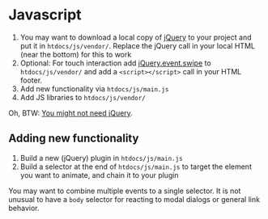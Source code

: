 Javascript
==========

1. You may want to download a local copy of [jQuery](http://jquery.com/) to your project and put it in `htdocs/js/vendor/`. Replace the jQuery call in your local HTML (near the bottom) for this to work
2. Optional: For touch interaction add [jQuery.event.swipe](http://stephband.info/jquery.event.swipe/) to `htdocs/js/vendor/` and add a `<script></script>` call in your HTML footer.
3. Add new functionality via `htdocs/js/main.js`
4. Add JS libraries to `htdocs/js/vendor/`

Oh, BTW: [You might not need jQuery](http://youmightnotneedjquery.com/).

Adding new functionality
------------------------

1. Build a new (jQuery) plugin in `htdocs/js/main.js`
2. Build a selector at the end of `htdocs/js/main.js` to target the element you want to animate, and chain it to your plugin

You may want to combine multiple events to a single selector. It is not unusual to have a `body` selector for reacting to modal dialogs or general link behavior.
